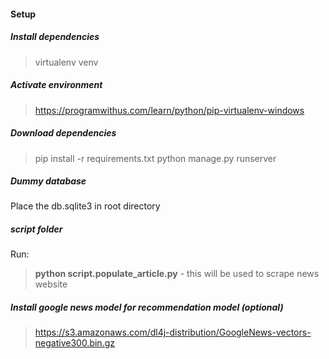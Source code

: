 
#### Setup

##### Install dependencies
> virtualenv venv

##### Activate environment
> https://programwithus.com/learn/python/pip-virtualenv-windows

##### Download dependencies
> pip install -r requirements.txt
> python manage.py runserver

##### Dummy database
Place the db.sqlite3 in root directory




##### script folder
Run:
> **python script.populate_article.py** - this will be used to scrape news website


##### Install google news model for recommendation model (optional)
> https://s3.amazonaws.com/dl4j-distribution/GoogleNews-vectors-negative300.bin.gz
